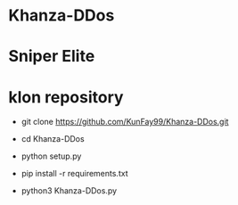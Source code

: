 # Khanza-DDos
# Sniper Elite
# klon repository

 - git clone https://github.com/KunFay99/Khanza-DDos.git

 - cd Khanza-DDos

 - python setup.py

 - pip install -r requirements.txt

 - python3 Khanza-DDos.py

   
